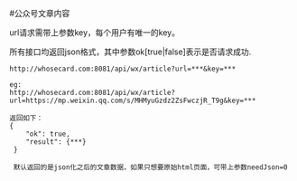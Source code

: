 #公众号文章内容

url请求需带上参数key，每个用户有唯一的key。

所有接口均返回json格式，其中参数ok[true|false]表示是否请求成功.

```
http://whosecard.com:8081/api/wx/article?url=***&key=***

eg:
http://whosecard.com:8081/api/wx/article?url=https://mp.weixin.qq.com/s/MHMyuGzdz2ZsFwczjR_T9g&key=***

返回如下：
{
	"ok": true,
	"result": {***}
 }
 
 默认返回的是json化之后的文章数据，如果只想要原始html页面，可带上参数needJson=0
```